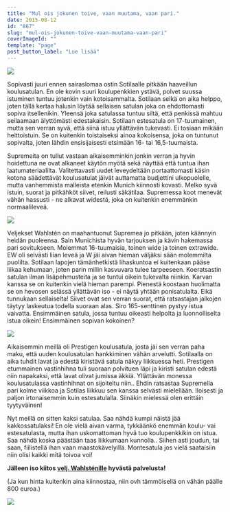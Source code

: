 ```yaml
---
title: "Mul ois jokunen toive, vaan muutama, vaan pari."
date: 2015-08-12
id: "867"
slug: "mul-ois-jokunen-toive-vaan-muutama-vaan-pari"
coverImageId: ""
template: "page"
post_button_label: "Lue lisää"
---
```


[![](/images/IMG_8030_.png)](http://2.bp.blogspot.com/-7Qm_vOsQZjw/Vcs46L9aeNI/AAAAAAAAJ7Q/zD-jcbpgypk/s1600/IMG_8030_.png)

Sopivasti juuri ennen sairaslomaa ostin Sotilaalle pitkään haaveillun koulusatulan. En ole kovin suuri koulupenkkien ystävä, polvet suussa istuminen tuntuu jotenkin vain kotoisammalta. Sotilaan selkä on aika helppo, joten tällä kertaa halusin löytää sellaisen satulan joka on ehdottomasti sopiva itsellenikin. Yleensä joka satulassa tuntuu siltä, että penkissä mahtuu seilaamaan älyttömästi edestakaisin. Sotilaan estesatula on 17-tuumainen, mutta sen verran syvä, että siinä istuu yllättävän tukevasti. Ei tosiaan mikään heittoistuin. Se on kuitenkin toistaiseksi ainoa kokoisensa, joka on tuntunut sopivalta, joten lähdin ensisijaisesti etsimään 16- tai 16,5-tuumaista.

Supremeita on tullut vastaan aikaisemminkin jonkin verran ja hyvin hoidettuna ne ovat alkaneet käytön myötä sekä näyttää että tuntua ihan laatumateriaalilta. Valitettavasti uudet leveydeltään portaattomasti käsin kotona säädettävät koulusatulat jäivät auttamatta budjettini ulkopuolelle, mutta vanhemmista malleista etenkin Munich kiinnosti kovasti. Melko syvä istuin, suorat ja pitkähköt siivet, reilusti säkätilaa. Supremessa koot menevät vähän hassusti - ne alkavat widestä, joka on kuitenkin enemmänkin normaalileveä.

[![](/images/IMG_8352_.png)](http://2.bp.blogspot.com/-5XWH4cidVZM/VchsEuqxmOI/AAAAAAAAJ6o/n3VZbcDEnpQ/s1600/IMG_8352_.png)

Veljekset Wahlstén on maahantuonut Supremea jo pitkään, joten käännyin heidän puoleensa. Sain Munichista hyvän tarjouksen ja kävin hakemassa pari sovitukseen. Molemmat 16-tuumaisia, toinen wide ja toinen extrawide. EW oli selvästi liian leveä ja W jäi aivan hieman väljäksi sään molemmilta puolilta. Sotilaan lapojen tämänhetkistä lihaskuntoa ei kuitenkaan pääse liikaa kehumaan, joten parin millin kasvuvara tulee tarpeeseen. Koeratsastin satulan ilman lisäpehmusteita ja se tuntui oikein tukevalta niinkin. Karvan kanssa se on kuitenkin vielä hieman parempi. Pienestä koostaan huolimatta se on hevosen selässä yllättävän iso - ei näytä yhtään ponisatulalta. Eikä tunnukaan sellaiselta! Siivet ovat sen verran suorat, että ratsastajan jalkojen täytyy laskeutua todella suoraan alas. Siro 165-senttinen pystyy istua vaivatta. Ensimmäinen satula, jossa tuntuu oikeasti helpolta ja luonnolliselta istua oikein! Ensimmäinen sopivan kokoinen?

[![](/images/IMG_8350_.png)](http://4.bp.blogspot.com/-sHCYi5ZL5dk/VchsOCAcxWI/AAAAAAAAJ6w/CSyaOTpD0jo/s1600/IMG_8350_.png)

Aikaisemmin meillä oli Prestigen koulusatula, josta jäi sen verran paha maku, että uuden koulusatulan hankkiminen vähän arvelutti. Sotilaalla on aika tuhdit lavat ja edestä kiristävä satula näkyy liikkuessa heti. Prestigen etummainen vastinhihna tuli suoraan polvituen läpi ja kiristi satulan edestä niin napakaksi, että lavat olivat jumissa äkkiä. Yllättävän monessa koulusatulassa vastinhihnat on sijoiteltu niin.. Ehdin ratsastaa Supremella pari kolme viikkoa ja Sotilas liikkuu sen kanssa selvästi mielellään. Iloisesti ja paljon irtonaisemmin kuin estesatulalla. Siinäkin mielessä olen erittäin tyytyväinen!

Nyt meillä on sitten kaksi satulaa. Saa nähdä kumpi näistä jää kakkossatulaksi! En ole vielä aivan varma, tykkäänkö enemmän koulu- vai estesatulasta, mutta ihan uskomattoman hyvä tuo koulupenkkikin on istua. Saa nähdä koska päästään taas liikkumaan kunnolla.. Siihen asti joudun, tai saan, fiilistellä ihan vaan maastokävelyillä. Montesatula jos vielä saataisiin niin olisi kaikki mitä toivoa voi!

**Jälleen iso kiitos [velj. Wahlsténille](http://veljwahlsten.com/) hyvästä palvelusta!**

(Ja kun hinta kuitenkin aina kiinnostaa, niin ovh tämmöisellä on vähän päälle 800 euroa.)

[![](/images/IMG_8356_.png)](http://4.bp.blogspot.com/-fEAIzvroBoI/Vcs41aCvM7I/AAAAAAAAJ7E/1wKG9sSOs4s/s1600/IMG_8356_.png)
